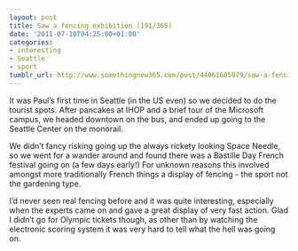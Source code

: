 ```yaml
---
layout: post
title: Saw a fencing exhibition (191/365)
date: '2011-07-10T04:25:00+01:00'
categories:
- interesting
- Seattle
- sport
tumblr_url: http://www.somethingnew365.com/post/44061605979/saw-a-fencing-exhibition-191365
---
```

It was Paul’s first time in Seattle (in the US even) so we decided to do the tourist spots. After pancakes at IHOP and a brief tour of the Microsoft campus, we headed downtown on the bus, and ended up going to the Seattle Center on the monorail. 

We didn’t fancy risking going up the always rickety looking Space Needle, so we went for a wander around and found there was a Bastille Day French festival going on (a few days early!) For unknown reasons this involved amongst more traditionally French things a display of fencing - the sport not the gardening type.

I’d never seen real fencing before and it was quite interesting, especially when the experts came on and gave a great display of very fast action. Glad I didn’t go for Olympic tickets though, as other than by watching the electronic scoring system it was very hard to tell what the hell was going on.

 
